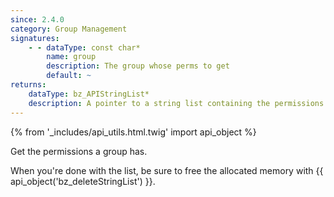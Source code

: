 ```yaml
---
since: 2.4.0
category: Group Management
signatures:
    - - dataType: const char*
        name: group
        description: The group whose perms to get
        default: ~
returns:
    dataType: bz_APIStringList*
    description: A pointer to a string list containing the permissions of the specified group
---
```


{% from '_includes/api_utils.html.twig' import api_object %}

Get the permissions a group has.

When you're done with the list, be sure to free the allocated memory with {{ api_object('bz_deleteStringList') }}.
